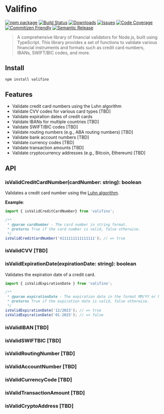 # Valifino

[![npm package][npm-img]][npm-url]
[![Build Status][build-img]][build-url]
[![Downloads][downloads-img]][downloads-url]
[![Issues][issues-img]][issues-url]
[![Code Coverage][codecov-img]][codecov-url]
[![Commitizen Friendly][commitizen-img]][commitizen-url]
[![Semantic Release][semantic-release-img]][semantic-release-url]

> A comprehensive library of financial validators for Node.js, built using TypeScript. This library provides a set of functions to validate various financial instruments and formats such as credit card numbers, IBANs, SWIFT/BIC codes, and more.


## Install

```bash
npm install valifino
```

## Features

- Validate credit card numbers using the Luhn algorithm
- Validate CVV codes for various card types [TBD]
- Validate expiration dates of credit cards
- Validate IBANs for multiple countries [TBD]
- Validate SWIFT/BIC codes [TBD]
- Validate routing numbers (e.g., ABA routing numbers) [TBD]
- Validate bank account numbers [TBD]
- Validate currency codes [TBD]
- Validate transaction amounts [TBD]
- Validate cryptocurrency addresses (e.g., Bitcoin, Ethereum) [TBD]

## API

### isValidCreditCardNumber(cardNumber: string): boolean

Validates a credit card number using the [Luhn algorithm](https://en.wikipedia.org/wiki/Luhn_algorithm).

**Example**:
```ts
import { isValidCreditCardNumber} from 'valifino';

/**
 * @param cardNumber - The card number in string format.
 * @returns True if the card number is valid, false otherwise.
 */
isValidCreditCardNumber('4111111111111111'); // => true
```

### isValidCVV [TBD]
### isValidExpirationDate(expirationDate: string): boolean

Validates the expiration date of a credit card.

```ts
import { isValidExpirationDate } from 'valifino';

/**
 * @param expirationDate - The expiration date in the format MM/YY or MM/YYYY.
 * @returns True if the expiration date is valid, false otherwise.
 */
isValidExpirationDate('12/2023'); // => true
isValidExpirationDate('01-2025'); // => false
```

### isValidIBAN [TBD]
### isValidSWIFTBIC [TBD]
### isValidRoutingNumber [TBD]
### isValidAccountNumber [TBD]
### isValidCurrencyCode [TBD]
### isValidTransactionAmount [TBD]
### isValidCryptoAddress [TBD]

[build-img]:https://github.com/aboutml/valifino/actions/workflows/release.yml/badge.svg
[build-url]:https://github.com/aboutml/valifino/actions/workflows/release.yml
[downloads-img]:https://img.shields.io/npm/dt/valifino
[downloads-url]:https://www.npmtrends.com/valifino
[npm-img]:https://img.shields.io/npm/v/valifino
[npm-url]:https://www.npmjs.com/package/valifino
[issues-img]:https://img.shields.io/github/issues/aboutml/valifino
[issues-url]:https://github.com/aboutml/valifino/issues
[codecov-img]:https://codecov.io/gh/aboutml/valifino/branch/main/graph/badge.svg
[codecov-url]:https://codecov.io/gh/aboutml/valifino
[semantic-release-img]:https://img.shields.io/badge/%20%20%F0%9F%93%A6%F0%9F%9A%80-semantic--release-e10079.svg
[semantic-release-url]:https://github.com/semantic-release/semantic-release
[commitizen-img]:https://img.shields.io/badge/commitizen-friendly-brightgreen.svg
[commitizen-url]:http://commitizen.github.io/cz-cli/
